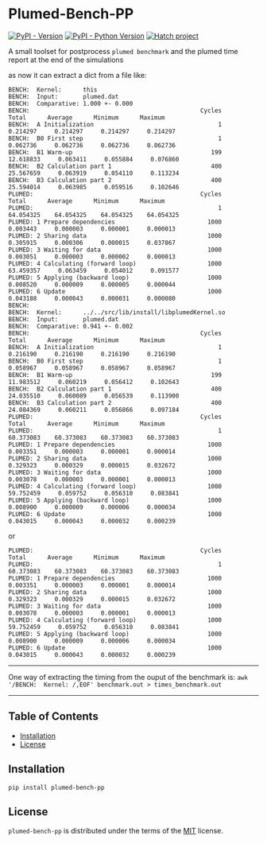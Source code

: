 # Plumed-Bench-PP

[![PyPI - Version](https://img.shields.io/pypi/v/plumed-bench-pp.svg)](https://pypi.org/project/plumed-bench-pp)
[![PyPI - Python Version](https://img.shields.io/pypi/pyversions/plumed-bench-pp.svg)](https://pypi.org/project/plumed-bench-pp)
[![Hatch project](https://img.shields.io/badge/%F0%9F%A5%9A-Hatch-4051b5.svg)](https://github.com/pypa/hatch)

A small toolset for postprocess `plumed benchmark` and the plumed time report at the end of the simulations

as now it can extract a dict from a file like:
```
BENCH:  Kernel:      this
BENCH:  Input:       plumed.dat
BENCH:  Comparative: 1.000 +- 0.000
BENCH:                                                Cycles        Total      Average      Minimum      Maximum
BENCH:  A Initialization                                   1     0.214297     0.214297     0.214297     0.214297
BENCH:  B0 First step                                      1     0.062736     0.062736     0.062736     0.062736
BENCH:  B1 Warm-up                                       199    12.618833     0.063411     0.055884     0.076860
BENCH:  B2 Calculation part 1                            400    25.567659     0.063919     0.054110     0.113234
BENCH:  B3 Calculation part 2                            400    25.594014     0.063985     0.059516     0.102646
PLUMED:                                               Cycles        Total      Average      Minimum      Maximum
PLUMED:                                                    1    64.054325    64.054325    64.054325    64.054325
PLUMED: 1 Prepare dependencies                          1000     0.003443     0.000003     0.000001     0.000013
PLUMED: 2 Sharing data                                  1000     0.305915     0.000306     0.000015     0.037867
PLUMED: 3 Waiting for data                              1000     0.003051     0.000003     0.000002     0.000013
PLUMED: 4 Calculating (forward loop)                    1000    63.459357     0.063459     0.054012     0.091577
PLUMED: 5 Applying (backward loop)                      1000     0.008520     0.000009     0.000005     0.000044
PLUMED: 6 Update                                        1000     0.043188     0.000043     0.000031     0.000080
BENCH:  
BENCH:  Kernel:      ../../src/lib/install/libplumedKernel.so
BENCH:  Input:       plumed.dat
BENCH:  Comparative: 0.941 +- 0.002
BENCH:                                                Cycles        Total      Average      Minimum      Maximum
BENCH:  A Initialization                                   1     0.216190     0.216190     0.216190     0.216190
BENCH:  B0 First step                                      1     0.058967     0.058967     0.058967     0.058967
BENCH:  B1 Warm-up                                       199    11.983512     0.060219     0.056412     0.102643
BENCH:  B2 Calculation part 1                            400    24.035510     0.060089     0.056539     0.113900
BENCH:  B3 Calculation part 2                            400    24.084369     0.060211     0.056866     0.097184
PLUMED:                                               Cycles        Total      Average      Minimum      Maximum
PLUMED:                                                    1    60.373083    60.373083    60.373083    60.373083
PLUMED: 1 Prepare dependencies                          1000     0.003351     0.000003     0.000001     0.000014
PLUMED: 2 Sharing data                                  1000     0.329323     0.000329     0.000015     0.032672
PLUMED: 3 Waiting for data                              1000     0.003078     0.000003     0.000001     0.000013
PLUMED: 4 Calculating (forward loop)                    1000    59.752459     0.059752     0.056310     0.083841
PLUMED: 5 Applying (backward loop)                      1000     0.008900     0.000009     0.000006     0.000034
PLUMED: 6 Update                                        1000     0.043015     0.000043     0.000032     0.000239
```

or 
```
PLUMED:                                               Cycles        Total      Average      Minimum      Maximum
PLUMED:                                                    1    60.373083    60.373083    60.373083    60.373083
PLUMED: 1 Prepare dependencies                          1000     0.003351     0.000003     0.000001     0.000014
PLUMED: 2 Sharing data                                  1000     0.329323     0.000329     0.000015     0.032672
PLUMED: 3 Waiting for data                              1000     0.003078     0.000003     0.000001     0.000013
PLUMED: 4 Calculating (forward loop)                    1000    59.752459     0.059752     0.056310     0.083841
PLUMED: 5 Applying (backward loop)                      1000     0.008900     0.000009     0.000006     0.000034
PLUMED: 6 Update                                        1000     0.043015     0.000043     0.000032     0.000239
```

----

One way of extracting the timing from the ouput of the benchmark is:
`awk '/BENCH:  Kernel: /,EOF' benchmark.out > times_benchmark.out`

-----

## Table of Contents

- [Installation](#installation)
- [License](#license)

## Installation

```console
pip install plumed-bench-pp
```

## License

`plumed-bench-pp` is distributed under the terms of the [MIT](https://spdx.org/licenses/MIT.html) license.
